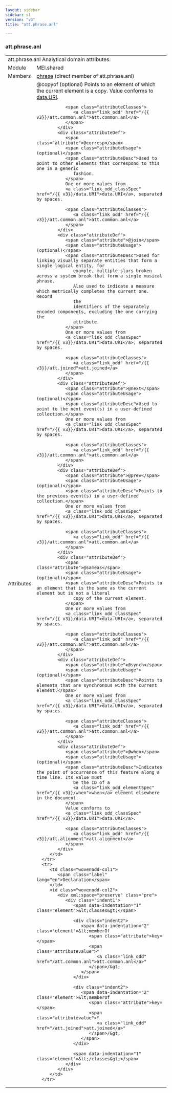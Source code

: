 ```yaml
---
layout: sidebar
sidebar: s1
version: "v3"
title: "att.phrase.anl"

---
```


<div class="classSpec att">
   <h3 id="att.phrase.anl">att.phrase.anl</h3>
   <table class="wovenodd">
      <tr>
         <td colspan="2" class="wovenodd-col2">
            <span class="label">att.phrase.anl</span> Analytical domain attributes.
         </td>
      </tr>
      <tr>
         <td class="wovenodd-col1">
            <span class="label" lang="en">Module</span>
         </td>
         <td class="wovenodd-col2">MEI.shared</td>
      </tr>
      <tr>
         <td class="wovenodd-col1">
            <span class="label" lang="en">Members</span>
         </td>
         <td class="wovenodd-col2">
            <div class="parent">
               <div>
                  <a class="link_odd_elementSpec" href="/{{ v3}}/phrase">phrase</a> (direct member of att.phrase.anl)
               </div>
            </div>
         </td>
      </tr>
      <tr>
         <td class="wovenodd-col1">
            <span class="label" lang="en">Attributes</span>
         </td>
         <td class="wovenodd-col2">
            <div class="attributeDef">
               <span class="attribute">@copyof</span>
               <span class="attributeUsage">(optional)</span>
               <span class="attributeDesc">Points to an element of which the current element is a copy.</span>
               Value conforms to 
               <a class="link_odd_classSpec" href="/{{ v3}}/data.URI">data.URI</a>.
               
               <span class="attributeClasses">
                  <a class="link_odd" href="/{{ v3}}/att.common.anl">att.common.anl</a>
               </span>
            </div>
            <div class="attributeDef">
               <span class="attribute">@corresp</span>
               <span class="attributeUsage">(optional)</span>
               <span class="attributeDesc">Used to point to other elements that correspond to this one in a generic
                  fashion.
               </span>
               One or more values from
               <a class="link_odd_classSpec" href="/{{ v3}}/data.URI">data.URI</a>, separated by spaces.
               
               <span class="attributeClasses">
                  <a class="link_odd" href="/{{ v3}}/att.common.anl">att.common.anl</a>
               </span>
            </div>
            <div class="attributeDef">
               <span class="attribute">@join</span>
               <span class="attributeUsage">(optional)</span>
               <span class="attributeDesc">Used for linking visually separate entities that form a single logical entity, for
                  example, multiple slurs broken across a system break that form a single musical phrase.
                  Also used to indicate a measure which metrically completes the current one. Record
                  the
                  identifiers of the separately encoded components, excluding the one carrying the
                  attribute.
               </span>
               One or more values from
               <a class="link_odd_classSpec" href="/{{ v3}}/data.URI">data.URI</a>, separated by spaces.
               
               <span class="attributeClasses">
                  <a class="link_odd" href="/{{ v3}}/att.joined">att.joined</a>
               </span>
            </div>
            <div class="attributeDef">
               <span class="attribute">@next</span>
               <span class="attributeUsage">(optional)</span>
               <span class="attributeDesc">Used to point to the next event(s) in a user-defined collection.</span>
               One or more values from
               <a class="link_odd_classSpec" href="/{{ v3}}/data.URI">data.URI</a>, separated by spaces.
               
               <span class="attributeClasses">
                  <a class="link_odd" href="/{{ v3}}/att.common.anl">att.common.anl</a>
               </span>
            </div>
            <div class="attributeDef">
               <span class="attribute">@prev</span>
               <span class="attributeUsage">(optional)</span>
               <span class="attributeDesc">Points to the previous event(s) in a user-defined collection.</span>
               One or more values from
               <a class="link_odd_classSpec" href="/{{ v3}}/data.URI">data.URI</a>, separated by spaces.
               
               <span class="attributeClasses">
                  <a class="link_odd" href="/{{ v3}}/att.common.anl">att.common.anl</a>
               </span>
            </div>
            <div class="attributeDef">
               <span class="attribute">@sameas</span>
               <span class="attributeUsage">(optional)</span>
               <span class="attributeDesc">Points to an element that is the same as the current element but is not a literal
                  copy of the current element.
               </span>
               One or more values from
               <a class="link_odd_classSpec" href="/{{ v3}}/data.URI">data.URI</a>, separated by spaces.
               
               <span class="attributeClasses">
                  <a class="link_odd" href="/{{ v3}}/att.common.anl">att.common.anl</a>
               </span>
            </div>
            <div class="attributeDef">
               <span class="attribute">@synch</span>
               <span class="attributeUsage">(optional)</span>
               <span class="attributeDesc">Points to elements that are synchronous with the current element.</span>
               One or more values from
               <a class="link_odd_classSpec" href="/{{ v3}}/data.URI">data.URI</a>, separated by spaces.
               
               <span class="attributeClasses">
                  <a class="link_odd" href="/{{ v3}}/att.common.anl">att.common.anl</a>
               </span>
            </div>
            <div class="attributeDef">
               <span class="attribute">@when</span>
               <span class="attributeUsage">(optional)</span>
               <span class="attributeDesc">Indicates the point of occurrence of this feature along a time line. Its value must
                  be the ID of a 
                  <a class="link_odd_elementSpec" href="/{{ v3}}/when">when</a> element elsewhere in the document.
               </span>
               Value conforms to 
               <a class="link_odd_classSpec" href="/{{ v3}}/data.URI">data.URI</a>.
               
               <span class="attributeClasses">
                  <a class="link_odd" href="/{{ v3}}/att.alignment">att.alignment</a>
               </span>
            </div>
         </td>
      </tr>
      <tr>
         <td class="wovenodd-col1">
            <span class="label" lang="en">Declaration</span>
         </td>
         <td class="wovenodd-col2">
            <div xml:space="preserve" class="pre">
               <div class="indent1">
                  <span data-indentation="1" class="element">&lt;classes&gt;</span>
                  
                  <div class="indent2">
                     <span data-indentation="2" class="element">&lt;memberOf 
                        <span class="attribute">key=</span>
                        <span class="attributevalue">"
                           <a class="link_odd" href="/att.common.anl">att.common.anl</a>"
                        </span>/&gt;
                     </span>
                  </div>
                  
                  <div class="indent2">
                     <span data-indentation="2" class="element">&lt;memberOf 
                        <span class="attribute">key=</span>
                        <span class="attributevalue">"
                           <a class="link_odd" href="/att.joined">att.joined</a>"
                        </span>/&gt;
                     </span>
                  </div>
                  
                  <span data-indentation="1" class="element">&lt;/classes&gt;</span>
               </div>
            </div>
         </td>
      </tr>
   </table>
</div>